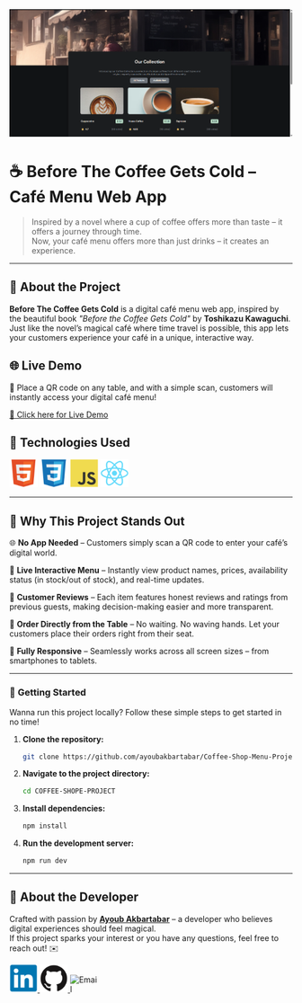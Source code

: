 <img src="/public/web-template.png"/>

# ☕ Before The Coffee Gets Cold – Café Menu Web App

> Inspired by a novel where a cup of coffee offers more than taste – it offers a journey through time.  
> Now, your café menu offers more than just drinks – it creates an experience.

---

## 🔮 About the Project

**Before The Coffee Gets Cold** is a digital café menu web app, inspired by the beautiful book *"Before the Coffee Gets Cold"* by **Toshikazu Kawaguchi**.  
Just like the novel’s magical café where time travel is possible, this app lets your customers experience your café in a unique, interactive way.


## 🌐 Live Demo

📲 Place a QR code on any table, and with a simple scan, customers will instantly access your digital café menu!

[🔗 Click here for Live Demo](https://before-the-coffee-get-cold.netlify.app/)


## 🚀 Technologies Used

<p align="left">
  <img src="https://raw.githubusercontent.com/devicons/devicon/master/icons/html5/html5-original.svg" alt="HTML5" width="50" height="50" style="display: inline-block;"/>
  <img src="https://raw.githubusercontent.com/devicons/devicon/master/icons/css3/css3-original.svg" alt="CSS3" width="50" height="50" style="display: inline-block;"/>
  <img src="https://raw.githubusercontent.com/devicons/devicon/master/icons/javascript/javascript-original.svg" alt="JavaScript" width="50" height="50" style="display: inline-block;"/>
  <img src="https://raw.githubusercontent.com/devicons/devicon/master/icons/react/react-original.svg" alt="React" width="50" height="50" style="display: inline-block;"/>
</p>

---

## 🧠 Why This Project Stands Out

🌐 **No App Needed** – Customers simply scan a QR code to enter your café’s digital world.

📝 **Live Interactive Menu** – Instantly view product names, prices, availability status (in stock/out of stock), and real-time updates.

💬 **Customer Reviews** – Each item features honest reviews and ratings from previous guests, making decision-making easier and more transparent.

🛒 **Order Directly from the Table** – No waiting. No waving hands. Let your customers place their orders right from their seat.

📱 **Fully Responsive** – Seamlessly works across all screen sizes – from smartphones to tablets.


---



### 🚀 **Getting Started**

Wanna run this project locally? Follow these simple steps to get started in no time!

1. **Clone the repository:**  
   ```sh
   git clone https://github.com/ayoubakbartabar/Coffee-Shop-Menu-Project.git
   ```
2. **Navigate to the project directory:**  
   ```sh
   cd COFFEE-SHOPE-PROJECT
   ```
3. **Install dependencies:**  
   ```sh
   npm install
   ```
4. **Run the development server:**  
   ```sh
   npm run dev
   ```

---
## 👤 About the Developer

Crafted with passion by **[Ayoub Akbartabar](ayoubakbartabar1887@gmail.com)** – a developer who believes digital experiences should feel magical.  
If this project sparks your interest or you have any questions, feel free to reach out! ✉️
<p align="left">
  <a href="https://www.linkedin.com/in/ayoub-akbartabar-bb78b2212/" target="_blank">
    <img src="https://raw.githubusercontent.com/devicons/devicon/master/icons/linkedin/linkedin-original.svg" alt="LinkedIn" width="50" height="50" style="display: inline-block;"/>
  </a>
  <a href="https://github.com/ayoubakbartabar" target="_blank">
    <img src="https://raw.githubusercontent.com/devicons/devicon/master/icons/github/github-original.svg" alt="GitHub" width="50" height="50" style="display: inline-block;"/>
  </a>
  <a href="mailto:ayoubakbartabar1887@gmail.com" target="_blank">
    <img src="https://img.icons8.com/ios-filled/50/000000/gmail-new.png" alt="Email" width="50" height="50" style="display: inline-block;"/>
  </a>
</p>


